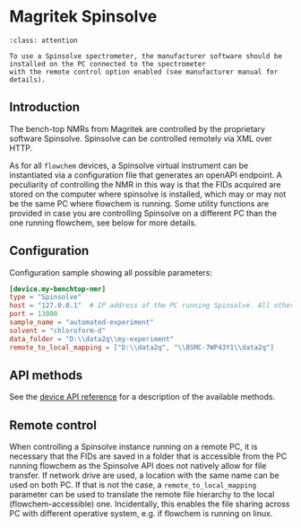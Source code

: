 # Magritek Spinsolve
```{admonition} Additional software needed!
:class: attention

To use a Spinsolve spectrometer, the manufacturer software should be installed on the PC connected to the spectrometer
with the remote control option enabled (see manufacturer manual for details).
```

## Introduction
The bench-top NMRs from Magritek are controlled by the proprietary software Spinsolve.
Spinsolve can be controlled remotely via XML over HTTP.

As for all `flowchem` devices, a Spinsolve virtual instrument can be instantiated via a configuration file that generates 
an openAPI endpoint.
A peculiarity of controlling the NMR in this way is that the FIDs acquired are stored on
the computer where spinsolve is installed, which may or may not be the same PC where flowchem
is running.
Some utility functions are provided in case you are controlling Spinsolve on a different PC than the one running flowchem, 
see below for more details.


## Configuration
Configuration sample showing all possible parameters:

```toml
[device.my-benchtop-nmr]
type = "Spinsolve"
host = "127.0.0.1"  # IP address of the PC running Spinsolve. All other parameters are optional.
port = 13000
sample_name = "automated-experiment"
solvent = "chloroform-d"
data_folder = "D:\\data2q\\my-experiment"
remote_to_local_mapping = ["D:\\data2q", "\\BSMC-7WP43Y1\\data2q"]
```

## API methods
See the [device API reference](../../api/spinsolve/api.md) for a description of the available methods.

## Remote control
When controlling a Spinsolve instance running on a remote PC, it is necessary that the FIDs are saved in a folder that
is accessible from the PC running flowchem as the Spinsolve API does not natively allow for file transfer.
If network drive are used, a location with the same name can be used on both PC.
If that is not the case, a `remote_to_local_mapping` parameter can be used to translate the remote file hierarchy to the
local (flowchem-accessible) one.
Incidentally, this enables the file sharing across PC with different operative system, e.g. if flowchem is running on linux.

